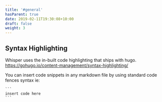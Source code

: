 ```yaml
---
title: '#general'
hasParent: true
date: 2019-02-11T19:30:08+10:00
draft: false
weight: 3
---
```


## Syntax Highlighting

Whisper uses the in-built code highlighting that ships with hugo. https://gohugo.io/content-management/syntax-highlighting/

You can insert code snippets in any markdown file by using standard code fences syntax ie:

````
```
insert code here
```
````